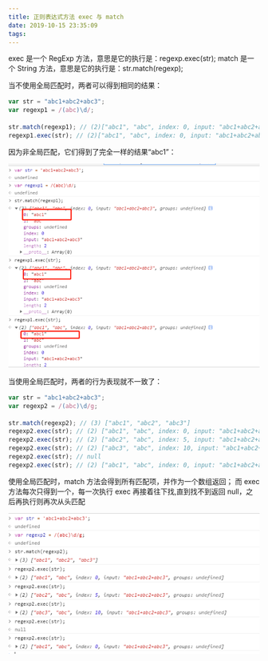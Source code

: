 ```yaml
---
title: 正则表达式方法 exec 与 match
date: 2019-10-15 23:35:09
tags:
---
```


exec 是一个 RegExp 方法，意思是它的执行是：regexp.exec(str);
match 是一个 String 方法，意思是它的执行是：str.match(regexp);

当不使用全局匹配时，两者可以得到相同的结果：

```js
var str = "abc1+abc2+abc3";
var regexp1 = /(abc)\d/;

str.match(regexp1); // (2)["abc1", "abc", index: 0, input: "abc1+abc2+abc3", groups: undefined...]
regexp1.exec(str); // (2)["abc1", "abc", index: 0, input: "abc1+abc2+abc3", groups: undefined...]
```

因为非全局匹配，它们得到了完全一样的结果“abc1”：

!['reg-exp-not-g'](../images/reg-exp-not-g.png)

当使用全局匹配时，两者的行为表现就不一致了：

```js
var str = "abc1+abc2+abc3";
var regexp2 = /(abc)\d/g;

str.match(regexp2); // (3) ["abc1", "abc2", "abc3"]
regexp2.exec(str); // (2) ["abc1", "abc", index: 0, input: "abc1+abc2+abc3", groups: undefined...]
regexp2.exec(str); // (2) ["abc2", "abc", index: 5, input: "abc1+abc2+abc3", groups: undefined...]
regexp2.exec(str); // (2) ["abc3", "abc", index: 10, input: "abc1+abc2+abc3", groups: undefined...]
regexp2.exec(str); // null
regexp2.exec(str); // (2) ["abc1", "abc", index: 0, input: "abc1+abc2+abc3", groups: undefined...]
```

使用全局匹配时，match 方法会得到所有匹配项，并作为一个数组返回；
而 exec 方法每次只得到一个，每一次执行 exec 再接着往下找,直到找不到返回 null，之后再执行则再次从头匹配

!['reg-exp-has-g'](../images/reg-exp-has-g.png)
